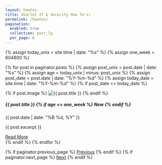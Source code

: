 ```yaml
---
layout: howtos
title: Skarlet IT & Security How To's!
permalink: /howtos/
pagination:
  enabled: true
  collection: post_lg
  per_page: 6
---
```


<!-- Pagination-aware post loop -->
{% assign today_unix = site.time | date: "%s" %}
{% assign one_week = 604800 %}

{% for post in paginator.posts %}
  {% assign post_unix = post.date | date: "%s" %}
  {% assign age = today_unix | minus: post_unix %}
  {% assign post_date = post.date | date: "%Y-%m-%d" %}
  {% assign today_date = site.time | date: "%Y-%m-%d" %}
  {% if post_date <= today_date %}
    <div class="col">
      <div class="card h-100 shadow-sm">
        {% if post.image %}
          <img src="{{ post.image }}" class="card-img-top" alt="{{ post.title }}">
        {% endif %}
        <div class="card-body d-flex flex-column">
          <h5 class="card-title">
            {{ post.title }}
            {% if age <= one_week %}
              <span class="badge bg-success ms-2">New</span>
            {% endif %}
          </h5>
          <p class="card-text text-muted small">{{ post.date | date: "%B %d, %Y" }}</p>
          <p class="card-text">{{ post.excerpt }}</p>
          <a href="{{ post.url }}" class="btn btn-primary mt-auto">Read More</a>
        </div>
      </div>
    </div>
  {% endif %}
{% endfor %}

<div class="pagination">
  {% if paginator.previous_page %}
    <a href="{{ paginator.previous_page_path }}" class="prev">Previous</a>
  {% endif %}
  {% if paginator.next_page %}
    <a href="{{ paginator.next_page_path }}" class="next">Next</a>
  {% endif %}
</div>
